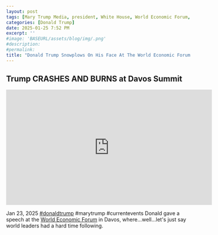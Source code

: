 ```yaml
---
layout: post
tags: [Mary Trump Media, president, White House, World Economic Forum, Davos Switzerland, politics]
categories: [Donald Trump]
date: 2025-01-25 7:52 PM
excerpt: ''
#image: 'BASEURL/assets/blog/img/.png'
#description:
#permalink:
title: "Donald Trump Snowplows On His Face At The World Economic Forum In Davos Switzerland"
---
```



## Trump CRASHES AND BURNS at Davos Summit

<iframe width="560" height="315" src="https://www.youtube.com/embed/ukqPSSYygGE?si=mnkkGQYgI-7zgHGR" title="YouTube video player" frameborder="0" allow="accelerometer; autoplay; clipboard-write; encrypted-media; gyroscope; picture-in-picture; web-share" referrerpolicy="strict-origin-when-cross-origin" allowfullscreen></iframe>

Jan 23, 2025  [#donaldtrump](https://www.whitehouse.gov/) #marytrump #currentevents
Donald gave a speech at the [World Economic Forum](https://www.weforum.org/) in Davos, where...well...let's just say world leaders had a hard time following. 